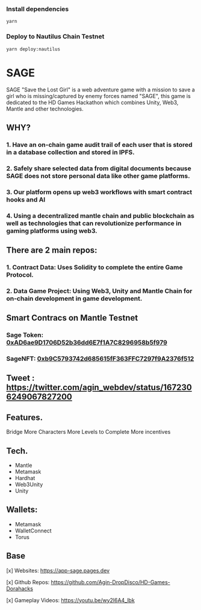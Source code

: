 ### Install dependencies

```ssh
yarn 
```

### Deploy to Nautilus Chain Testnet
```ssh
yarn deploy:nautilus
```


# SAGE
SAGE "Save the Lost Girl" is a web adventure game with a mission to save a girl who is missing/captured by enemy forces named "SAGE", this game is dedicated to the HD Games Hackathon which combines Unity, Web3, Mantle and other technologies.

## WHY?

### 1. Have an on-chain game audit trail of each user that is stored in a database collection and stored in IPFS.

### 2. Safely share selected data from digital documents because SAGE does not store personal data like other game platforms.

### 3. Our platform opens up web3 workflows with smart contract hooks and AI

### 4. Using a decentralized mantle chain and public blockchain as well as technologies that can revolutionize performance in gaming platforms using web3.

## There are 2 main repos:

### 1. Contract Data: Uses Solidity to complete the entire Game Protocol.

### 2. Data Game Project: Using Web3, Unity and Mantle Chain for on-chain development in game development.

## Smart Contracs on Mantle Testnet
### Sage Token: [0xAD6ae9D1706D52b36dd6E7f1A7C8296958b5f979](https://explorer.testnet.mantle.xyz/address/0xAD6ae9D1706D52b36dd6E7f1A7C8296958b5f979)
### SageNFT: [0xb9C5793742d685615fF363FFC7297f9A2376f512](https://explorer.testnet.mantle.xyz/address/0xb9C5793742d685615fF363FFC7297f9A2376f512)

## Tweet : https://twitter.com/agin_webdev/status/1672306249067827200

## Features.
Bridge
More Characters
More Levels to Complete
More incentives

## Tech.
- Mantle
- Metamask
- Hardhat
- Web3Unity
- Unity

## Wallets:
- Metamask
- WalletConnect
- Torus

## Base

[x] Websites: https://app-sage.pages.dev

[x] Github Repos: https://github.com/Agin-DropDisco/HD-Games-Dorahacks

[x] Gameplay Videos: https://youtu.be/wy2l6A4_lbk